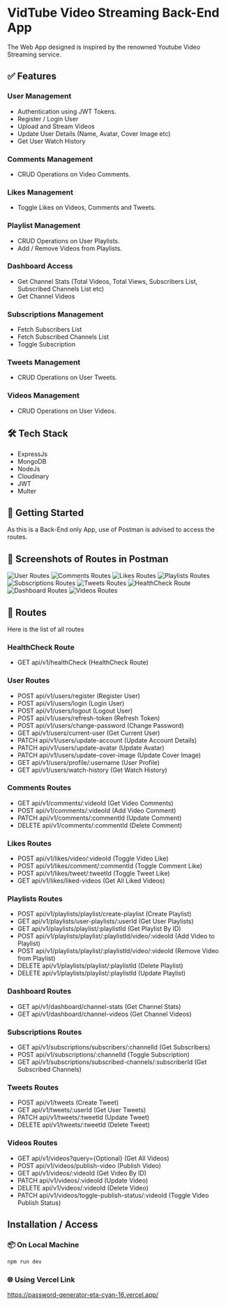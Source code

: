 # VidTube Video Streaming Back-End App

The Web App designed is inspired by the renowned Youtube Video Streaming service.

## ✅ Features

### User Management

- Authentication using JWT Tokens.
- Register / Login User
- Upload and Stream Videos
- Update User Details (Name, Avatar, Cover Image etc)
- Get User Watch History

### Comments Management

- CRUD Operations on Video Comments.

### Likes Management

- Toggle Likes on Videos, Comments and Tweets.

### Playlist Management

- CRUD Operations on User Playlists.
- Add / Remove Videos from Playlists.

### Dashboard Access

- Get Channel Stats (Total Videos, Total Views, Subscribers List, Subscribed Channels List etc)
- Get Channel Videos

### Subscriptions Management

- Fetch Subscribers List
- Fetch Subscribed Channels List
- Toggle Subscription

### Tweets Management

- CRUD Operations on User Tweets.

### Videos Management

- CRUD Operations on User Videos.

## 🛠️ Tech Stack

- ExpressJs
- MongoDB
- NodeJs
- Cloudinary
- JWT
- Multer

## 🚀 Getting Started

As this is a Back-End only App, use of Postman is advised to access the routes.

## 📸 Screenshots of Routes in Postman

![User Routes](./src/images/user.postman.png)
![Comments Routes](./src/images/comments.postman.png)
![Likes Routes](./src/images/likes.postman.png)
![Playlists Routes](./src/images/playlists.postman.png)
![Subscriptions Routes](./src/images/subscriptions.postman.png)
![Tweets Routes](./src/images/tweets.postman.png)
![HealthCheck Route](./src/images/healthCheck.postman.png)
![Dashboard Routes](./src/images/dashboard.postman.png)
![Videos Routes](./src/images/videos.postman.png)

## 🔗 Routes

Here is the list of all routes

### HealthCheck Route

- GET api/v1/healthCheck (HealthCheck Route)

### User Routes

- POST api/v1/users/register (Register User)
- POST api/v1/users/login (Login User)
- POST api/v1/users/logout (Logout User)
- POST api/v1/users/refresh-token (Refresh Token)
- POST api/v1/users/change-password (Change Password)
- GET api/v1/users/current-user (Get Current User)
- PATCH api/v1/users/update-account (Update Account Details)
- PATCH api/v1/users/update-avatar (Update Avatar)
- PATCH api/v1/users/update-cover-image (Update Cover Image)
- GET api/v1/users/profile/:username (User Profile)
- GET api/v1/users/watch-history (Get Watch History)

### Comments Routes

- GET api/v1/comments/:videoId (Get Video Comments)
- POST api/v1/comments/:videoId (Add Video Comment)
- PATCH api/v1/comments/:commentId (Update Comment)
- DELETE api/v1/comments/:commentId (Delete Comment)

### Likes Routes

- POST api/v1/likes/video/:videoId (Toggle Video Like)
- POST api/v1/likes/comment/:commentId (Toggle Comment Like)
- POST api/v1/likes/tweet/:tweetId (Toggle Tweet Like)
- GET api/v1/likes/liked-videos (Get All Liked Videos)

### Playlists Routes

- POST api/v1/playlists/playlist/create-playlist (Create Playlist)
- GET api/v1/playlists/user-playlists/:userId (Get User Playlists)
- GET api/v1/playlists/playlist/:playlistId (Get Playlist By ID)
- POST api/v1/playlists/playlist/:playlistId/video/:videoId (Add Video to Playlist)
- POST api/v1/playlists/playlist/:playlistId/video/:videoId (Remove Video from Playlist)
- DELETE api/v1/playlists/playlist/:playlistId (Delete Playlist)
- DELETE api/v1/playlists/playlist/:playlistId (Update Playlist)

### Dashboard Routes

- GET api/v1/dashboard/channel-stats (Get Channel Stats)
- GET api/v1/dashboard/channel-videos (Get Channel Videos)

### Subscriptions Routes

- GET api/v1/subscriptions/subscribers/:channelId (Get Subscribers)
- POST api/v1/subscriptions/:channelId (Toggle Subscription)
- GET api/v1/subscriptions/subscribed-channels/:subscriberId (Get Subscribed Channels)

### Tweets Routes

- POST api/v1/tweets (Create Tweet)
- GET api/v1/tweets/:userId (Get User Tweets)
- PATCH api/v1/tweets/:tweetId (Update Tweet)
- DELETE api/v1/tweets/:tweetId (Delete Tweet)

### Videos Routes

- GET api/v1/videos?query={Optional} (Get All Videos)
- POST api/v1/videos/publish-video (Publish Video)
- GET api/v1/videos/:videoId (Get Video By ID)
- PATCH api/v1/videos/:videoId (Update Video)
- DELETE api/v1/videos/:videoId (Delete Video)
- PATCH api/v1/videos/toggle-publish-status/:videoId (Toggle Video Publish Status)

## Installation / Access

### 📦 On Local Machine

```bash
npm run dev
```

### 🌐 Using Vercel Link

https://password-generator-eta-cyan-16.vercel.app/
